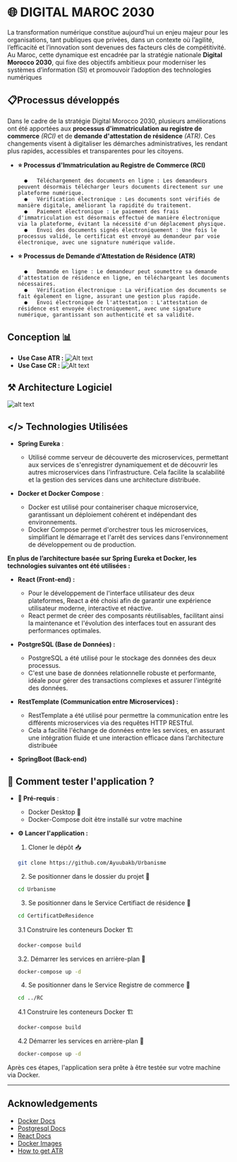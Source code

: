 
# 🌐 DIGITAL MAROC  2030

La transformation numérique constitue aujourd’hui un enjeu majeur pour les organisations, tant publiques que privées, dans un contexte où l’agilité, l’efficacité et l’innovation sont devenues des facteurs clés de compétitivité. Au Maroc, cette dynamique est encadrée par la stratégie nationale **Digital Morocco 2030**, qui fixe des objectifs ambitieux pour moderniser les systèmes d’information (SI) et promouvoir l’adoption des technologies numériques



## 📋Processus développés

Dans le cadre de la stratégie Digital Morocco 2030, plusieurs améliorations ont été apportées aux **processus d'immatriculation au registre de commerce** *(RCI)* et de **demande d'attestation de résidence** *(ATR)*. Ces changements visent à digitaliser les démarches administratives, les rendant plus rapides, accessibles et transparentes pour les citoyens. 

- **⭐ Processus d'Immatriculation au Registre de Commerce (RCI)**

        ●	Téléchargement des documents en ligne : Les demandeurs peuvent désormais télécharger leurs documents directement sur une plateforme numérique.
        ●	Vérification électronique : Les documents sont vérifiés de manière digitale, améliorant la rapidité du traitement.
        ●	Paiement électronique : Le paiement des frais d'immatriculation est désormais effectué de manière électronique via la plateforme, évitant la nécessité d'un déplacement physique.
        ●	Envoi des documents signés électroniquement : Une fois le processus validé, le certificat est envoyé au demandeur par voie électronique, avec une signature numérique valide.


- **⭐ Processus de Demande d'Attestation de Résidence (ATR)**

        ●	Demande en ligne : Le demandeur peut soumettre sa demande d'attestation de résidence en ligne, en téléchargeant les documents nécessaires.
        ●	Vérification électronique : La vérification des documents se fait également en ligne, assurant une gestion plus rapide.
        ●	Envoi électronique de l'attestation : L'attestation de résidence est envoyée électroniquement, avec une signature numérique, garantissant son authenticité et sa validité.

## Conception 📊
- **Use Case ATR :**
![Alt text](Assets/useCase1.jpg)
- **Use Case CR :**
![Alt text](Assets/useCase2.jpg)

## ⚒️ Architecture Logiciel

![alt text](Assets/EurekaRegistry.png)

## </> Technologies Utilisées

-	**Spring Eureka** :
    - Utilisé comme serveur de découverte des microservices, permettant aux services de s'enregistrer dynamiquement et de découvrir les autres microservices dans l'infrastructure. Cela facilite la scalabilité et la gestion des services dans une architecture distribuée.

-	**Docker et Docker Compose** :
    -   Docker est utilisé pour containeriser chaque microservice, garantissant un déploiement cohérent et indépendant des environnements.
    - Docker Compose permet d'orchestrer tous les microservices, simplifiant le démarrage et l'arrêt des services dans l'environnement de développement ou de production.

 **En plus de l’architecture basée sur Spring Eureka et Docker, les technologies suivantes ont été utilisées :**

-	**React (Front-end) :**
    - Pour le développement de l'interface utilisateur des deux plateformes, React a été choisi afin de garantir une expérience utilisateur moderne, interactive et réactive.
    - React permet de créer des composants réutilisables, facilitant ainsi la maintenance et l'évolution des interfaces tout en assurant des performances optimales.

-	**PostgreSQL (Base de Données) :**
    -    PostgreSQL a été utilisé pour le stockage des données des deux processus.
    - C'est une base de données relationnelle robuste et performante, idéale pour gérer des transactions complexes et assurer l'intégrité des données.

-	**RestTemplate (Communication entre Microservices) :**
    - RestTemplate a été utilisé pour permettre la communication entre les différents microservices via des requêtes HTTP RESTful.
    - Cela a facilité l'échange de données entre les services, en assurant une intégration fluide et une interaction efficace dans l’architecture distribuée
- **SpringBoot (Back-end)**


## 🚀 Comment tester l'application ?
- **🔧 Pré-requis** :
    - Docker Desktop 🐳
    - Docker-Compose doit être installé sur votre machine

- **⚙️ Lancer l'application :**
    1. Cloner le dépôt 📥
    ```bash
    git clone https://github.com/Ayuubakb/Urbanisme
    ```
    
    2. Se positionner dans le dossier du projet 📂
    ```bash
    cd Urbanisme
    ```
    3. Se positionner dans le Service Certifiact de résidence 📂
    ```bash
    cd CertificatDeResidence
    ```
    3.1 Construire les conteneurs Docker 🏗️
    ```bash
    docker-compose build
    ```
    3.2. Démarrer les services en arrière-plan 🚀
    ```bash
    docker-compose up -d
    ```

    4. Se positionner dans le Service Registre de commerce 📂
    ```bash
    cd ../RC
    ```

    4.1 Construire les conteneurs Docker 🏗️
    ```bash
    docker-compose build
    ```

    4.2 Démarrer les services en arrière-plan 🚀
    ```bash
    docker-compose up -d
    ```

Après ces étapes, l'application sera prête à être testée sur votre machine via Docker. 

---


## Acknowledgements

 - [Docker Docs](https://docs.docker.com/)
 - [Postgresql Docs](https://www.postgresql.org/docs/)
 - [React Docs](https://react.dev/)
 - [Docker Images](https://hub.docker.com/)
 - [How to get ATR](https://www.demarchesmaroc.com/certificat-de-residence/)